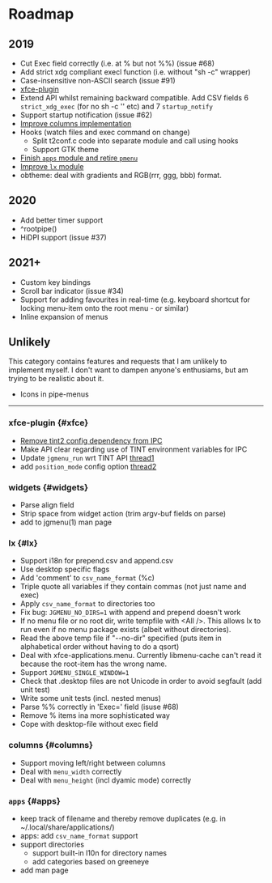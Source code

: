 # Roadmap

## 2019

- Cut Exec field correctly (i.e. at % but not %%) (issue #68)
- Add strict xdg compliant execl function (i.e. without "sh -c" wrapper)
- Case-insensitive non-ASCII search (issue #91)
- [xfce-plugin](#xfce)
- Extend API whilst remaining backward compatible. Add CSV fields 6 `strict_xdg_exec` (for no sh -c '' etc) and 7 `startup_notify`
- Support startup notification (issue #62)
- [Improve columns implementation](#columns)
- Hooks (watch files and exec command on change)
  * Split t2conf.c code into separate module and call using hooks
  * Support GTK theme
- [Finish `apps` module and retire `pmenu`](#apps)
- [Improve `lx` module](#lx)
- obtheme: deal with gradients and RGB(rrr, ggg, bbb) format.

## 2020

- Add better timer support
- ^rootpipe()
- HiDPI support (issue #37)

## 2021+

- Custom key bindings
- Scroll bar indicator (issue #34)
- Support for adding favourites in real-time (e.g. keyboard shortcut for locking menu-item onto the root menu - or similar)
- Inline expansion of menus

## Unlikely

This category contains features and requests that I am unlikely to implement myself. I don't want to dampen anyone's enthusiams, but am trying to be realistic about it.

- Icons in pipe-menus

<hr />

### xfce-plugin {#xfce}

- [Remove tint2 config dependency from IPC](https://forums.bunsenlabs.org/viewtopic.php?pid=88867#p88867)
- Make API clear regarding use of TINT environment variables for IPC
- Update `jgmenu_run` wrt TINT API [thread1](https://forums.bunsenlabs.org/viewtopic.php?pid=88901#p88901)
- add `position_mode` config option [thread2](https://forums.bunsenlabs.org/viewtopic.php?pid=88563#p88563)

### widgets {#widgets}

- Parse align field
- Strip space from widget action (trim argv-buf fields on parse)
- add to jgmenu(1) man page

### lx {#lx}

- Support i18n for prepend.csv and append.csv
- Use desktop specific flags
- Add 'comment' to `csv_name_format` (%c)
- Triple quote all variables if they contain commas (not just name and exec)
- Apply `csv_name_format` to directories too
- Fix bug: `JGMENU_NO_DIRS=1` with append and prepend doesn't work
- If no menu file or no root dir, write tempfile with &lt;All /&gt;. This allows lx to run even if no menu package exists (albeit without directories).
- Read the above temp file if "--no-dir" specified (puts item in alphabetical order without having to do a qsort)
- Deal with xfce-applications.menu. Currently libmenu-cache can't read it because the root-item has the wrong name.
- Support `JGMENU_SINGLE_WINDOW=1`
- Check that .desktop files are not Unicode in order to avoid segfault (add unit test)
- Write some unit tests (incl. nested menus)
- Parse %% correctly in 'Exec=' field (isuse #68)
- Remove % items ina more sophisticated way
- Cope with desktop-file without exec field

### columns {#columns}

- Support moving left/right between columns
- Deal with `menu_width` correctly
- Deal with `menu_height` (incl dyamic mode) correctly

### `apps` {#apps}

- keep track of filename and thereby remove duplicates (e.g. in ~/.local/share/applications/)
- apps: add `csv_name_format` support
- support directories
  * support built-in l10n for directory names
  * add categories based on greeneye
- add man page
